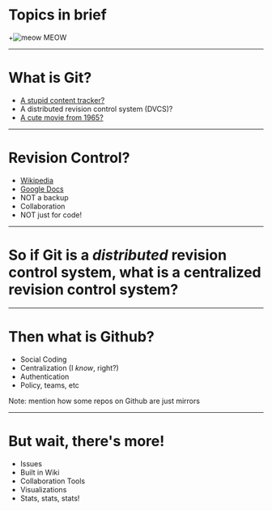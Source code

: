 # Topics in brief

+![meow MEOW](http://gcmag.org/wp-content/uploads/2013/11/Banner-boxer-story-Screen-shot-2013-11-17-at-9.13.15-PM.jpg) 
 
---

# What is Git?
 - [A stupid content tracker?](https://www.kernel.org/pub/software/scm/git/docs/)
 - A distributed revision control system (DVCS)?
 - [A cute movie from 1965?](http://www.imdb.com/title/tt0169953)

---

# Revision Control?

 - [Wikipedia](http://en.wikipedia.org/wiki/Wikipedia:Contributing_to_Wikipedia)
 - [Google Docs](https://support.google.com/docs/answer/190843?rd=1)
 - NOT a backup
 - Collaboration
 - NOT just for code!

---

# So if Git is a *distributed* revision control system, what is a **centralized** revision control system? 

---

# Then what is Github?

 - Social Coding
 - Centralization (I *know*, right?)
 - Authentication
 - Policy, teams, etc

Note:
mention how some repos on Github are just mirrors

---

# But wait, there's more!

 - Issues
 - Built in Wiki
 - Collaboration Tools
 - Visualizations
 - Stats, stats, stats!
